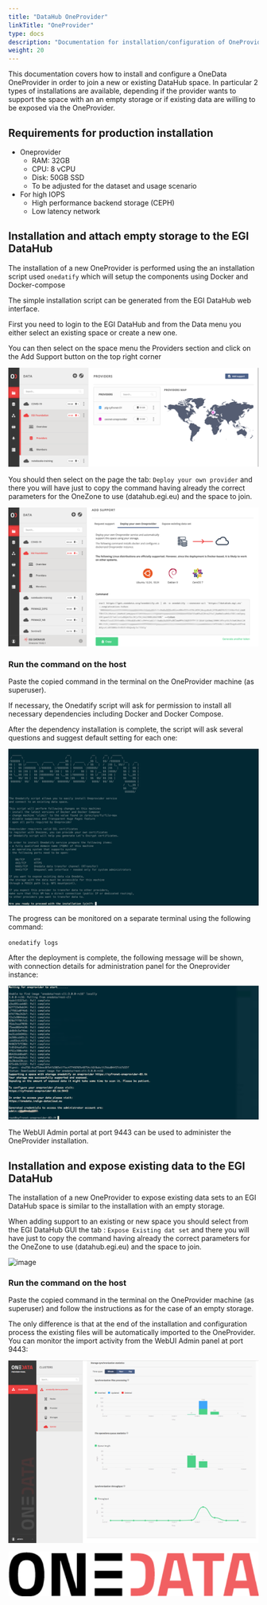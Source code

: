 ```yaml
---
title: "DataHub OneProvider"
linkTitle: "OneProvider"
type: docs
description: "Documentation for installation/configuration of OneProvider to join EGI DataHub spaces"
weight: 20
---
```


This documentation covers how to install and configure a OneData OneProvider in order to join 
a new or existing DataHub space.
In particular 2 types of installations are available, depending if the provider wants to support the 
space with an an empty storage or if existing data are willing to be exposed via the OneProvider.

## Requirements for production installation

- Oneprovider
  - RAM: 32GB
  - CPU: 8 vCPU
  - Disk: 50GB SSD
  - To be adjusted for the dataset and usage scenario
- For high IOPS
  - High performance backend storage (CEPH)
  - Low latency network

## Installation and attach empty storage to the EGI DataHub

The installation of a new OneProvider is performed using the an installation script used `onedatify` which
will setup the components using Docker and Docker-compose

The simple installation script can be generated from the EGI DataHub web interface.

First you need to login to the EGI DataHub and from the Data menu you either select an existing space 
or create a new one.

You can then select on the space menu the Providers section and click on the Add Support button on the top
right corner 

![image](add-support-oneprovider.png)


You should then select on the page the tab: `Deploy your own provider` and there you will have just to copy 
the command having already the correct parameters for the OneZone to use (datahub.egi.eu) and the 
space to join.

![image](onedatify-oneprovider.png)

### Run the command on the host

Paste the copied command in the terminal on the OneProvider machine (as superuser).

If necessary, the Onedatify script will ask for permission to install all necessary dependencies including Docker and Docker Compose.

After the dependency installation is complete, the script will ask several questions and suggest default setting for each one:

![image](onedatify_step_1.png)

The progress can be monitored on a separate terminal using the following command:

`onedatify logs`

After the deployment is complete, the following message will be shown, with connection details for administration panel for the Oneprovider instance:

![image](onedatify_step_5.png)

The WebUI Admin portal at port 9443 can be used to administer the OneProvider installation.

##  Installation and expose existing data to the EGI DataHub

The installation of a new OneProvider to expose existing data sets to an EGI DataHub space is similar to the installation with an 
empty storage.

When adding support to an existing or new space you should select from the EGI DataHub GUI the tab : `Expose Existing dat set` and there you will have just to copy the command having already the correct parameters for the OneZone to use (datahub.egi.eu) and the space to join.

![image](add-support-oneprovider-expose.png)

### Run the command on the host

Paste the copied command in the terminal on the OneProvider machine (as superuser) and follow the instructions as for the case of an empty storage.

The only difference is that at the end of the installation and configuration process the existing files will be automatically imported to the OneProvider. You can monitor the import activity from the WebUI Admin panel at port 9443:

![image](onedatify_step_6.png)

![image](onedata-logo.png)
